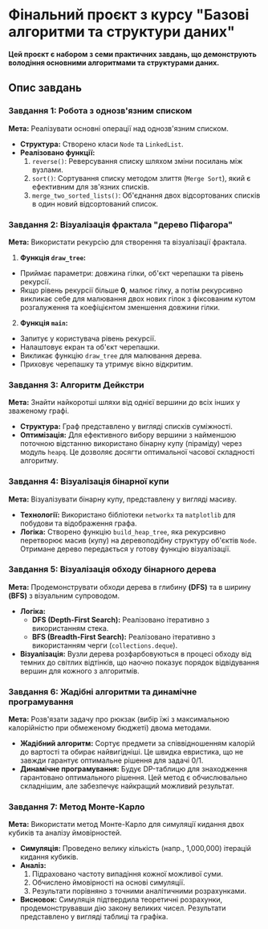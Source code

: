 # Фінальний проєкт з курсу "Базові алгоритми та структури даних"

**Цей проєкт є набором з семи практичних завдань, що демонструють володіння основними алгоритмами та структурами даних.**

## Опис завдань

### Завдання 1: Робота з однозв'язним списком

**Мета:** Реалізувати основні операції над однозв'язним списком.

- **Структура:** Створено класи `Node` та `LinkedList`.
- **Реалізовано функції:**
  1.  `reverse()`: Реверсування списку шляхом зміни посилань між вузлами.
  2.  `sort()`: Сортування списку методом злиття (`Merge Sort`), який є ефективним для зв'язних списків.
  3.  `merge_two_sorted_lists()`: Об'єднання двох відсортованих списків в один новий відсортований список.

### Завдання 2: Візуалізація фрактала "дерево Піфагора"

**Мета:** Використати рекурсію для створення та візуалізації фрактала.

1. **Функція `draw_tree`:**
 - Приймає параметри: довжина гілки, об'єкт черепашки та рівень рекурсії.
 - Якщо рівень рекурсії більше **0**, малює гілку, а потім рекурсивно викликає себе для малювання двох нових гілок з фіксованим кутом розгалуження та коефіцієнтом зменшення довжини гілки.

2. **Функція `main`:**
 - Запитує у користувача рівень рекурсії.
 - Налаштовує екран та об'єкт черепашки.
 - Викликає функцію `draw_tree` для малювання дерева.
 - Приховує черепашку та утримує вікно відкритим.

### Завдання 3: Алгоритм Дейкстри

**Мета:** Знайти найкоротші шляхи від однієї вершини до всіх інших у зваженому графі.

- **Структура:** Граф представлено у вигляді списків суміжності.
- **Оптимізація:** Для ефективного вибору вершини з найменшою поточною відстанню використано бінарну купу (піраміду) через модуль `heapq`. Це дозволяє досягти оптимальної часової складності алгоритму.

### Завдання 4: Візуалізація бінарної купи

**Мета:** Візуалізувати бінарну купу, представлену у вигляді масиву.

- **Технології:** Використано бібліотеки `networkx` та `matplotlib` для побудови та відображення графа.
- **Логіка:** Створено функцію `build_heap_tree`, яка рекурсивно перетворює масив (купу) на деревоподібну структуру об'єктів `Node`. Отримане дерево передається у готову функцію візуалізації.

### Завдання 5: Візуалізація обходу бінарного дерева

**Мета:** Продемонструвати обходи дерева в глибину **(DFS)** та в ширину **(BFS)** з візуальним супроводом.

- **Логіка:**
  - **DFS (Depth-First Search):** Реалізовано ітеративно з використанням стека.
  - **BFS (Breadth-First Search):** Реалізовано ітеративно з використанням черги (`collections.deque`).
- **Візуалізація:** Вузли дерева розфарбовуються в процесі обходу від темних до світлих відтінків, що наочно показує порядок відвідування вершин для кожного з алгоритмів.

### Завдання 6: Жадібні алгоритми та динамічне програмування

**Мета:** Розв'язати задачу про рюкзак (вибір їжі з максимальною калорійністю при обмеженому бюджеті) двома методами.

- **Жадібний алгоритм:** Сортує предмети за співвідношенням калорій до вартості та обирає найвигідніші. Це швидка евристика, що не завжди гарантує оптимальне рішення для задачі 0/1.
- **Динамічне програмування:** Будує DP-таблицю для знаходження гарантовано оптимального рішення. Цей метод є обчислювально складнішим, але забезпечує найкращий можливий результат.

### Завдання 7: Метод Монте-Карло

**Мета:** Використати метод Монте-Карло для симуляції кидання двох кубиків та аналізу ймовірностей.

- **Симуляція:** Проведено велику кількість (напр., 1,000,000) ітерацій кидання кубиків.
- **Аналіз:**
  1.  Підраховано частоту випадіння кожної можливої суми.
  2.  Обчислено ймовірності на основі симуляції.
  3.  Результати порівняно з точними аналітичними розрахунками.
- **Висновок:** Симуляція підтвердила теоретичні розрахунки, продемонструвавши дію закону великих чисел. Результати представлено у вигляді таблиці та графіка.
